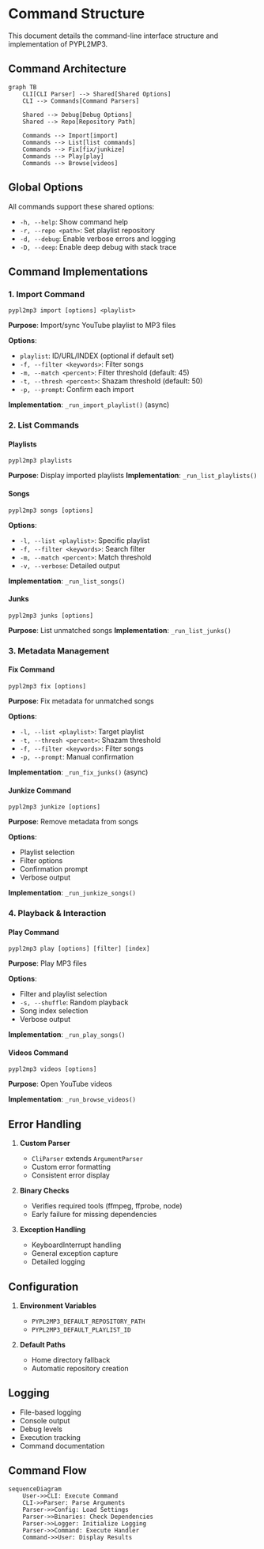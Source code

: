 # Command Structure

This document details the command-line interface structure and implementation of PYPL2MP3.

## Command Architecture

```mermaid
graph TB
    CLI[CLI Parser] --> Shared[Shared Options]
    CLI --> Commands[Command Parsers]
    
    Shared --> Debug[Debug Options]
    Shared --> Repo[Repository Path]
    
    Commands --> Import[import]
    Commands --> List[list commands]
    Commands --> Fix[fix/junkize]
    Commands --> Play[play]
    Commands --> Browse[videos]
```

## Global Options

All commands support these shared options:
- `-h, --help`: Show command help
- `-r, --repo <path>`: Set playlist repository
- `-d, --debug`: Enable verbose errors and logging
- `-D, --deep`: Enable deep debug with stack trace

## Command Implementations

### 1. Import Command
```
pypl2mp3 import [options] <playlist>
```

**Purpose**: Import/sync YouTube playlist to MP3 files

**Options**:
- `playlist`: ID/URL/INDEX (optional if default set)
- `-f, --filter <keywords>`: Filter songs
- `-m, --match <percent>`: Filter threshold (default: 45)
- `-t, --thresh <percent>`: Shazam threshold (default: 50)
- `-p, --prompt`: Confirm each import

**Implementation**: `_run_import_playlist()` (async)

### 2. List Commands

#### Playlists
```
pypl2mp3 playlists
```
**Purpose**: Display imported playlists
**Implementation**: `_run_list_playlists()`

#### Songs
```
pypl2mp3 songs [options]
```
**Options**:
- `-l, --list <playlist>`: Specific playlist
- `-f, --filter <keywords>`: Search filter
- `-m, --match <percent>`: Match threshold
- `-v, --verbose`: Detailed output

**Implementation**: `_run_list_songs()`

#### Junks
```
pypl2mp3 junks [options]
```
**Purpose**: List unmatched songs
**Implementation**: `_run_list_junks()`

### 3. Metadata Management

#### Fix Command
```
pypl2mp3 fix [options]
```
**Purpose**: Fix metadata for unmatched songs

**Options**:
- `-l, --list <playlist>`: Target playlist
- `-t, --thresh <percent>`: Shazam threshold
- `-f, --filter <keywords>`: Filter songs
- `-p, --prompt`: Manual confirmation

**Implementation**: `_run_fix_junks()` (async)

#### Junkize Command
```
pypl2mp3 junkize [options]
```
**Purpose**: Remove metadata from songs

**Options**:
- Playlist selection
- Filter options
- Confirmation prompt
- Verbose output

**Implementation**: `_run_junkize_songs()`

### 4. Playback & Interaction

#### Play Command
```
pypl2mp3 play [options] [filter] [index]
```
**Purpose**: Play MP3 files

**Options**:
- Filter and playlist selection
- `-s, --shuffle`: Random playback
- Song index selection
- Verbose output

**Implementation**: `_run_play_songs()`

#### Videos Command
```
pypl2mp3 videos [options]
```
**Purpose**: Open YouTube videos

**Implementation**: `_run_browse_videos()`

## Error Handling

1. **Custom Parser**
   - `CliParser` extends `ArgumentParser`
   - Custom error formatting
   - Consistent error display

2. **Binary Checks**
   - Verifies required tools (ffmpeg, ffprobe, node)
   - Early failure for missing dependencies

3. **Exception Handling**
   - KeyboardInterrupt handling
   - General exception capture
   - Detailed logging

## Configuration

1. **Environment Variables**
   - `PYPL2MP3_DEFAULT_REPOSITORY_PATH`
   - `PYPL2MP3_DEFAULT_PLAYLIST_ID`

2. **Default Paths**
   - Home directory fallback
   - Automatic repository creation

## Logging

- File-based logging
- Console output
- Debug levels
- Execution tracking
- Command documentation

## Command Flow

```mermaid
sequenceDiagram
    User->>CLI: Execute Command
    CLI->>Parser: Parse Arguments
    Parser->>Config: Load Settings
    Parser->>Binaries: Check Dependencies
    Parser->>Logger: Initialize Logging
    Parser->>Command: Execute Handler
    Command->>User: Display Results